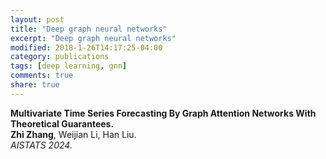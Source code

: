 ```yaml
---
layout: post
title: "Deep graph neural networks"
excerpt: "Deep graph neural networks"
modified: 2018-1-26T14:17:25-04:00
category: publications
tags: [deep learning, gnn]
comments: true
share: true
---
```



**Multivariate Time Series Forecasting By Graph Attention Networks With Theoretical Guarantees.**  
**Zhi Zhang**, Weijian Li, Han Liu.  
*AISTATS 2024.*  

<br>




